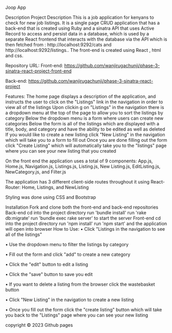 Joop App

Description
Project Description
This is a job application for kenyans to check for new job listings.
It is a single page CRUD application that has a back-end that is created using Ruby and a sinatra API that uses Active Record to access and persist data in a database, which is used by a separate React frontend that interacts with the database via the API which is then fetched from : http://localhost:9292/cats and http://localhost:9292/listings.. The front-end is created using React , html and css.

Repository URL:
Front-end: https://github.com/wanjirugachunji/phase-3-sinatra-react-project-front-end

Back-end: https://github.com/wanjirugachunji/phase-3-sinatra-react-project

Features:
The home page displays a description of the application, and instructs the user to click on the "Listings" link in the navigation in order to view all of the listings
Upon clickin g on "Listings" in the navigation there is a dropdown menu at the top of the page to allow you to sort the listings by category
Below the dropdown menu is a form where users can create new categories
Below the form is all of the listings which are displayed with a title, body, and category and have the ability to be edited as well as deleted
If you would like to create a new listing click "New Listing" in the navigation which will take you to a form to fill out
Once you are done filling out the form click "Create Listing" which will automatically take you to the "listings" page where you can see your new listing that you created



On the front end the application uses a total of 9 components: App.js, Home.js, Navigation.js, Listings.js, Listing.js, New Listing.js, EditListing.js, NewCategory.js, and Filter.js

The application has 3 different client-side routes throughout it using React-Router: Home, Listings, and NewListing

Styling was done using CSS and Bootstrap

Installation
Fork and clone both the front-end and back-end repositories
Back-end
cd into the project directory
run 'bundle install'
run 'rake db:migrate'
run 'bundle exec rake server' to start the server
Front-end
cd into the project directory
run 'npm install'
run 'npm start' and the application will open into browser
How to Use:
• Click "Listings in the navigation to see all of the listings"



• Use the dropdown menu to filter the listings by category



• Fill out the form and click "add" to create a new category



• Click the "edit" button to edit a listing



• Click the "save" button to save you edit



• If you want to delete a listing from the browser click the wastebasket button



• Click "New Listing" in the navigation to create a new listing



• Once you fill out the form click the "create listing" button which will take you back to the "Listings" page where you can see your new listing


copyright
© 2023 Github pages
